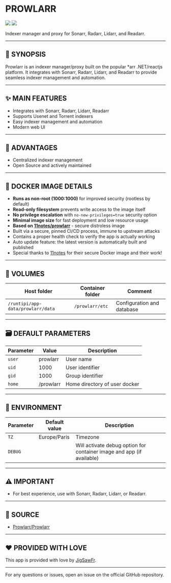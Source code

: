 # PROWLARR

[<img src="https://img.shields.io/badge/github-source-blue?logo=github&color=040308">](https://github.com/Prowlarr/Prowlarr) [<img src="https://img.shields.io/github/issues/Prowlarr/Prowlarr?color=7842f5">](https://github.com/Prowlarr/Prowlarr/issues)

Indexer manager and proxy for Sonarr, Radarr, Lidarr, and Readarr.

---

## 📖 SYNOPSIS
Prowlarr is an indexer manager/proxy built on the popular *arr .NET/reactjs platform. It integrates with Sonarr, Radarr, Lidarr, and Readarr to provide seamless indexer management and automation.

---

## ✨ MAIN FEATURES
- Integrates with Sonarr, Radarr, Lidarr, Readarr
- Supports Usenet and Torrent indexers
- Easy indexer management and automation
- Modern web UI

---

## 🌟 ADVANTAGES
- Centralized indexer management
- Open Source and actively maintained

---

## 🐳 DOCKER IMAGE DETAILS
- **Runs as non-root (1000:1000)** for improved security (rootless by default)
- **Read-only filesystem** prevents write access to the image itself
- **No privilege escalation** with `no-new-privileges=true` security option
- **Minimal image size** for fast deployment and low resource usage
- **Based on [11notes/prowlarr](https://github.com/11notes/docker-prowlarr)** - secure distroless image
- Built via a secure, pinned CI/CD process, immune to upstream attacks
- Contains a proper health check to verify the app is actually working
- Auto update feature: the latest version is automatically built and published
- Special thanks to [11notes](https://github.com/11notes) for their secure Docker image and their work!

---

## 📁 VOLUMES
| Host folder | Container folder | Comment |
| ----------- | ---------------- | ------- |
| `/runtipi/app-data/prowlarr/data` | `/prowlarr/etc` | Configuration and database |

---

## 🗃️ DEFAULT PARAMETERS
| Parameter | Value | Description |
| --- | --- | --- |
| `user` | prowlarr | User name |
| `uid` | 1000 | User identifier |
| `gid` | 1000 | Group identifier |
| `home` | /prowlarr | Home directory of user docker |

---

## 📝 ENVIRONMENT
| Parameter | Default value | Description |
| --- | --- | --- |
| `TZ` | Europe/Paris | Timezone |
| `DEBUG` |  | Will activate debug option for container image and app (if available) |

---

## ⚠️ IMPORTANT
- For best experience, use with Sonarr, Radarr, Lidarr, or Readarr.

---

## 💾 SOURCE
* [Prowlarr/Prowlarr](https://github.com/Prowlarr/Prowlarr)

---

## ❤️ PROVIDED WITH LOVE
This app is provided with love by [JigSawFr](https://github.com/JigSawFr).

---

For any questions or issues, open an issue on the official GitHub repository.
